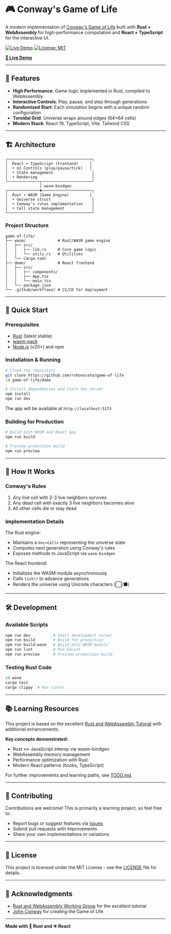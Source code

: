 # 🎮 Conway's Game of Life

A modern implementation of [Conway's Game of Life](https://en.wikipedia.org/wiki/Conway%27s_Game_of_Life) built with **Rust + WebAssembly** for high-performance computation and **React + TypeScript** for the interactive UI.

[![Live Demo](https://img.shields.io/badge/demo-live-success)](https://rvhonorato.me/game-of-life)
[![License: MIT](https://img.shields.io/badge/License-MIT-blue.svg)](./LICENSE)

**[🚀 Live Demo](https://rvhonorato.me/game-of-life)**

---

## 🌟 Features

- **High Performance**: Game logic implemented in Rust, compiled to WebAssembly
- **Interactive Controls**: Play, pause, and step through generations
- **Randomized Start**: Each simulation begins with a unique random configuration
- **Toroidal Grid**: Universe wraps around edges (64×64 cells)
- **Modern Stack**: React 19, TypeScript, Vite, Tailwind CSS

---

## 🏗️ Architecture

```
┌─────────────────────────────────────┐
│  React + TypeScript (Frontend)     │
│  • UI Controls (play/pause/tick)   │
│  • State management                 │
│  • Rendering                        │
└──────────────┬──────────────────────┘
               │ wasm-bindgen
┌──────────────▼──────────────────────┐
│  Rust + WASM (Game Engine)         │
│  • Universe struct                  │
│  • Conway's rules implementation    │
│  • Cell state management            │
└─────────────────────────────────────┘
```

### Project Structure

```
game-of-life/
├── wasm/              # Rust/WASM game engine
│   ├── src/
│   │   ├── lib.rs     # Core game logic
│   │   └── utils.rs   # Utilities
│   └── Cargo.toml
├── demo/              # React frontend
│   ├── src/
│   │   ├── components/
│   │   ├── App.tsx
│   │   └── main.tsx
│   └── package.json
└── .github/workflows/ # CI/CD for deployment
```

---

## 🚀 Quick Start

### Prerequisites

- [Rust](https://www.rust-lang.org/tools/install) (latest stable)
- [wasm-pack](https://rustwasm.github.io/wasm-pack/installer/)
- [Node.js](https://nodejs.org/) (v20+) and npm

### Installation & Running

```bash
# Clone the repository
git clone https://github.com/rvhonorato/game-of-life
cd game-of-life/demo

# Install dependencies and start dev server
npm install
npm run dev
```

The app will be available at `http://localhost:5173`

### Building for Production

```bash
# Build both WASM and React app
npm run build

# Preview production build
npm run preview
```

---

## 🎯 How It Works

### Conway's Rules

1. Any live cell with 2-3 live neighbors survives
2. Any dead cell with exactly 3 live neighbors becomes alive
3. All other cells die or stay dead

### Implementation Details

The Rust engine:

- Maintains a `Vec<Cell>` representing the universe state
- Computes next generation using Conway's rules
- Exposes methods to JavaScript via `wasm-bindgen`

The React frontend:

- Initializes the WASM module asynchronously
- Calls `tick()` to advance generations
- Renders the universe using Unicode characters (⬜/⬛)

---

## 🛠️ Development

### Available Scripts

```bash
npm run dev          # Start development server
npm run build        # Build for production
npm run build:wasm   # Build only WASM module
npm run lint         # Run ESLint
npm run preview      # Preview production build
```

### Testing Rust Code

```bash
cd wasm
cargo test
cargo clippy  # Run linter
```

---

## 📚 Learning Resources

This project is based on the excellent [Rust and WebAssembly Tutorial](https://rustwasm.github.io/docs/book/game-of-life/introduction.html) with additional enhancements.

**Key concepts demonstrated:**

- Rust ↔ JavaScript interop via wasm-bindgen
- WebAssembly memory management
- Performance optimization with Rust
- Modern React patterns (hooks, TypeScript)

For further improvements and learning paths, see [TODO.md](./TODO.md).

---

## 🤝 Contributing

Contributions are welcome! This is primarily a learning project, so feel free to:

- Report bugs or suggest features via [Issues](https://github.com/rvhonorato/game-of-life/issues)
- Submit pull requests with improvements
- Share your own implementations or variations

---

## 📄 License

This project is licensed under the MIT License - see the [LICENSE](./LICENSE) file for details.

---

## 🙏 Acknowledgments

- [Rust and WebAssembly Working Group](https://rustwasm.github.io/) for the excellent tutorial
- [John Conway](https://en.wikipedia.org/wiki/John_Horton_Conway) for creating the Game of Life

---

**Made with 🦀 Rust and ⚛️ React**
